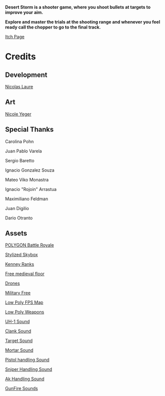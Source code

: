 **Desert Storm is a shooter game, where you shoot bullets at targets to improve your aim.**

**Explore and master the trials at the shooting range and whenever you feel ready call the chopper to go to the final track.**

[Itch Page](https://itch.io/game/edit/2803452)


Credits
=======

Development
-----------

[Nicolas Laure](https://nico-drake.itch.io)

Art
---

[Nicole Yeger](https://www.instagram.com/ni_comori/)

Special Thanks
--------------

Carolina Pohn  

Juan Pablo Varela

Sergio Baretto

Ignacio Gonzalez Souza

Mateo Viko Monastra

Ignacio "Rojoin" Arrastua

Maximiliano Feldman

Juan Digilio

Dario Otranto

Assets
------

[POLYGON Battle Royale](https://assetstore.unity.com/packages/3d/environments/urban/polygon-battle-royale-low-poly-3d-art-by-synty-128513)

[Stylized Skybox](https://assetstore.unity.com/packages/2d/textures-materials/sky/free-stylized-skybox-212257) 

[Kenney Ranks](https://kenney.nl/assets/ranks-pack)

[Free medieval floor](https://assetstore.unity.com/packages/2d/textures-materials/floors/free-medieval-floor-tile-material-207107) 

[Drones](https://assetstore.unity.com/packages/3d/vehicles/air/mini-drone-set-1-233380)

[Military Free](https://assetstore.unity.com/packages/3d/environments/military-free-260358)

[Low Poly FPS Map](https://assetstore.unity.com/packages/3d/environments/low-poly-fps-map-lite-258453)

[Low Poly Weapons](https://assetstore.unity.com/packages/3d/props/weapons/glassofcoins-low-poly-fps-pack-196540)     

[UH-1 Sound](https://freesound.org/people/SoundFX.studio/sounds/456278/)

[Clank Sound](https://freesound.org/people/dheming/sounds/197398/)

[Target Sound](https://freesound.org/people/xkeril/sounds/742597/)

[Mortar Sound](https://freesound.org/people/LeMudCrab/sounds/163458/)

[Pistol handling Sound](https://freesound.org/people/GFL7/sounds/276959/)

[Sniper Handling Sound](https://freesound.org/people/Freeman213SG/sounds/326042/)

[Ak Handling Sound](https://freesound.org/people/GFL7/sounds/276963/)

[GunFire Sounds](https://assetstore.unity.com/packages/audio/sound-fx/free-sound-effects-pack-155776)
